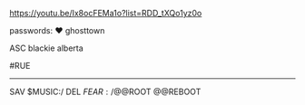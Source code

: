 https://youtu.be/Ix8ocFEMa1o?list=RDD_tXQo1yz0o

passwords: ❤️ ghosttown

ASC blackie alberta

#RUE

-----
SAV $MUSIC:/
DEL $FEAR:/
@@$ROOT
@@REBOOT